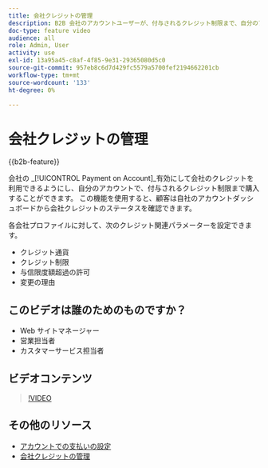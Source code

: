 ```yaml
---
title: 会社クレジットの管理
description: B2B 会社のアカウントユーザーが、付与されるクレジット制限まで、自分のアカウントで購入を行う方法を説明します。
doc-type: feature video
audience: all
role: Admin, User
activity: use
exl-id: 13a95a45-c8af-4f85-9e31-29365080d5c0
source-git-commit: 957eb8c6d7d429fc5579a5700fef2194662201cb
workflow-type: tm+mt
source-wordcount: '133'
ht-degree: 0%

---
```


# 会社クレジットの管理

{{b2b-feature}}

会社の _[!UICONTROL Payment on Account]_有効にして会社のクレジットを利用できるようにし、自分のアカウントで、付与されるクレジット制限まで購入することができます。 この機能を使用すると、顧客は自社のアカウントダッシュボードから会社クレジットのステータスを確認できます。

各会社プロファイルに対して、次のクレジット関連パラメーターを設定できます。

- クレジット通貨
- クレジット制限
- 与信限度額超過の許可
- 変更の理由

## このビデオは誰のためのものですか？

- Web サイトマネージャー
- 営業担当者
- カスタマーサービス担当者

## ビデオコンテンツ

>[!VIDEO](https://video.tv.adobe.com/v/344445?quality=12&learn=on)

## その他のリソース

- [アカウントでの支払いの設定](https://experienceleague.adobe.com/docs/commerce-admin/b2b/enable-basic-features.html#configure-payment-on-account)
- [会社クレジットの管理](https://experienceleague.adobe.com/docs/commerce-admin/b2b/companies/credit-company.html)
